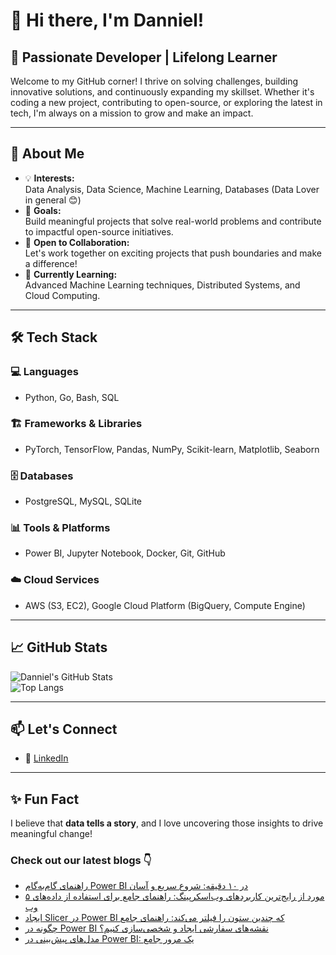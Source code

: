 # 👋 Hi there, I'm Danniel!

## 🚀 Passionate Developer | Lifelong Learner

Welcome to my GitHub corner! I thrive on solving challenges, building innovative solutions, and continuously expanding my skillset. Whether it's coding a new project, contributing to open-source, or exploring the latest in tech, I'm always on a mission to grow and make an impact.

---

## 🌟 About Me

- 💡 **Interests:**  
  Data Analysis, Data Science, Machine Learning, Databases (Data Lover in general 😊)  
- 🎯 **Goals:**  
  Build meaningful projects that solve real-world problems and contribute to impactful open-source initiatives.  
- 🤝 **Open to Collaboration:**  
  Let's work together on exciting projects that push boundaries and make a difference!  
- 🌱 **Currently Learning:**  
  Advanced Machine Learning techniques, Distributed Systems, and Cloud Computing.  

---

## 🛠️ Tech Stack

### 💻 Languages  
- Python, Go, Bash, SQL  

### 🏗️ Frameworks & Libraries  
- PyTorch, TensorFlow, Pandas, NumPy, Scikit-learn, Matplotlib, Seaborn  

### 🗄️ Databases  
- PostgreSQL, MySQL, SQLite  

### 📊 Tools & Platforms  
- Power BI, Jupyter Notebook, Docker, Git, GitHub  

### ☁️ Cloud Services  
- AWS (S3, EC2), Google Cloud Platform (BigQuery, Compute Engine)  

---

## 📈 GitHub Stats  

![Danniel's GitHub Stats](https://github-readme-stats.vercel.app/api?username=Danniel4ev&show_icons=true&theme=radical)  
![Top Langs](https://github-readme-stats.vercel.app/api/top-langs/?username=Danniel4ev&layout=compact&theme=radical)  

---

## 📫 Let's Connect  

- 💼 [LinkedIn]()

---

## ✨ Fun Fact  

I believe that **data tells a story**, and I love uncovering those insights to drive meaningful change!



### Check out our latest blogs 👇

<!-- BLOG-POST-LIST:START -->
- [راهنمای گام‌به‌گام Power BI در ۱۰ دقیقه: شروع سریع و آسان](https://cyberuni.ir/blog/%D8%B1%D8%A7%D9%87%D9%86%D9%85%D8%A7%DB%8C-%DA%AF%D8%A7%D9%85%D8%A8%D9%87%DA%AF%D8%A7%D9%85-power-bi-%D8%AF%D8%B1-%DB%B1%DB%B0-%D8%AF%D9%82%DB%8C%D9%82%D9%87-%D8%B4%D8%B1%D9%88%D8%B9-%D8%B3%D8%B1%DB%8C%D8%B9-%D9%88-%D8%A2%D8%B3%D8%A7%D9%86/)
- [۵ مورد از رایج‌ترین کاربردهای وب‌اسکرپینگ: راهنمای جامع برای استفاده از داده‌های وب](https://cyberuni.ir/blog/%DB%B5-%D9%85%D9%88%D8%B1%D8%AF-%D8%A7%D8%B2-%D8%B1%D8%A7%DB%8C%D8%AC%D8%AA%D8%B1%DB%8C%D9%86-%DA%A9%D8%A7%D8%B1%D8%A8%D8%B1%D8%AF%D9%87%D8%A7%DB%8C-%D9%88%D8%A8%D8%A7%D8%B3%DA%A9%D8%B1%D9%BE%DB%8C%D9%86%DA%AF-%D8%B1%D8%A7%D9%87%D9%86%D9%85%D8%A7%DB%8C-%D8%AC%D8%A7%D9%85%D8%B9-%D8%A8%D8%B1%D8%A7%DB%8C-%D8%A7%D8%B3%D8%AA%D9%81%D8%A7%D8%AF%D9%87-%D8%A7%D8%B2-%D8%AF%D8%A7%D8%AF%D9%87%D9%87%D8%A7%DB%8C-%D9%88%D8%A8/)
- [ایجاد Slicer در Power BI که چندین ستون را فیلتر می‌کند: راهنمای جامع](https://cyberuni.ir/blog/%D8%A7%DB%8C%D8%AC%D8%A7%D8%AF-slicer-%D8%AF%D8%B1-power-bi-%DA%A9%D9%87-%DA%86%D9%86%D8%AF%DB%8C%D9%86-%D8%B3%D8%AA%D9%88%D9%86-%D8%B1%D8%A7-%D9%81%DB%8C%D9%84%D8%AA%D8%B1-%D9%85%DB%8C%DA%A9%D9%86%D8%AF-%D8%B1%D8%A7%D9%87%D9%86%D9%85%D8%A7%DB%8C-%D8%AC%D8%A7%D9%85%D8%B9/)
- [چگونه در Power BI نقشه‌های سفارشی ایجاد و شخصی‌سازی کنیم؟](https://cyberuni.ir/blog/%DA%86%DA%AF%D9%88%D9%86%D9%87-%D8%AF%D8%B1-power-bi-%D9%86%D9%82%D8%B4%D9%87%D9%87%D8%A7%DB%8C-%D8%B3%D9%81%D8%A7%D8%B1%D8%B4%DB%8C-%D8%A7%DB%8C%D8%AC%D8%A7%D8%AF-%D9%88-%D8%B4%D8%AE%D8%B5%DB%8C%D8%B3%D8%A7%D8%B2%DB%8C-%DA%A9%D9%86%DB%8C%D9%85/)
- [مدل‌های پیش‌بینی در Power BI: یک مرور جامع](https://cyberuni.ir/blog/%D9%85%D8%AF%D9%84%D9%87%D8%A7%DB%8C-%D9%BE%DB%8C%D8%B4%D8%A8%DB%8C%D9%86%DB%8C-%D8%AF%D8%B1-power-bi-%DB%8C%DA%A9-%D9%85%D8%B1%D9%88%D8%B1-%D8%AC%D8%A7%D9%85%D8%B9/)
<!-- BLOG-POST-LIST:END -->
